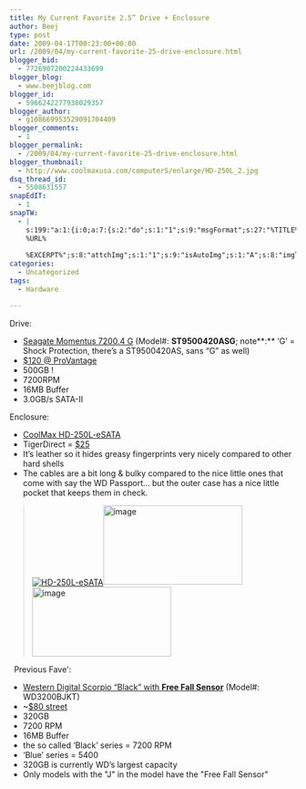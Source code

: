```yaml
---
title: My Current Favorite 2.5” Drive + Enclosure
author: Beej
type: post
date: 2009-04-17T00:23:00+00:00
url: /2009/04/my-current-favorite-25-drive-enclosure.html
blogger_bid:
  - 7726907200224433699
blogger_blog:
  - www.beejblog.com
blogger_id:
  - 5966242277938029357
blogger_author:
  - g108669953529091704409
blogger_comments:
  - 1
blogger_permalink:
  - /2009/04/my-current-favorite-25-drive-enclosure.html
blogger_thumbnail:
  - http://www.coolmaxusa.com/computerS/enlarge/HD-250L_2.jpg
dsq_thread_id:
  - 5508631557
snapEdIT:
  - 1
snapTW:
  - |
    s:199:"a:1:{i:0;a:7:{s:2:"do";s:1:"1";s:9:"msgFormat";s:27:"%TITLE%
    %URL%
    
    %EXCERPT%";s:8:"attchImg";s:1:"1";s:9:"isAutoImg";s:1:"A";s:8:"imgToUse";s:0:"";s:9:"isAutoURL";s:1:"A";s:8:"urlToUse";s:0:"";}}";
categories:
  - Uncategorized
tags:
  - Hardware

---
```

Drive:

  * <a title="TigerDirect" href="http://www.seagate.com/ww/v/index.jsp?locale=en-US&name=st9500420asg-momentus-7200.4-sata-gf-500-gb-hd&vgnextoid=3a07bfafecadd110VgnVCM100000f5ee0a0aRCRD&vgnextchannel=819a2c74f15dd110VgnVCM100000f5ee0a0aRCRD&reqPage=Model" target="_blank">Seagate Momentus 7200.4 G</a> (Model#: **ST9500420ASG**; note**:** ‘G’ = Shock Protection, there’s a ST9500420AS, sans “G” as well) 
  * <a href="http://www.provantage.com/seagate-st9500420asg~7SEGS1VJ.htm" target="_blank">$120 @ ProVantage</a> 
  * 500GB ! 
  * 7200RPM 
  * 16MB Buffer 
  * 3.0GB/s SATA-II 

Enclosure:

  * <a href="http://www.coolmaxusa.com/productDetails.asp?item=HD-250L-eSATA&details=overview&subcategory=eSATA&category=2.5SATA" target="_blank">CoolMax HD-250L-eSATA</a> 
  * TigerDirect = <a title="TigerDirect.com Product Detail" href="http://www.tigerdirect.com/applications/SearchTools/item-details.asp?EdpNo=3603274&sku=T13-1082" target="_blank">$25</a> 
  * It’s leather so it hides greasy fingerprints very nicely compared to other hard shells 
  * The cables are a bit long & bulky compared to the nice little ones that come with say the WD Passport… but the outer case has a nice little pocket that keeps them in check. 

> <a title="CoolMax Product Detail" href="http://coolmaxusa.com/productDetails.asp?item=HD-250L-eSATA&details=overview&subcategory=eSATA&category=2.5SATA" target="_blank"><img alt="HD-250L-eSATA" align="center" src="http://www.coolmaxusa.com/computerS/enlarge/HD-250L_2.jpg" /></a><a href="http://coolmaxusa.com/productDetails.asp?item=HD-250L-eSATA&details=faq&subcategory=eSATA&category=2.5SATA" target="_blank"><img style="border-right-width: 0px; display: inline; border-top-width: 0px; border-bottom-width: 0px; border-left-width: 0px" title="image" border="0" alt="image" src="http://lh3.ggpht.com/_XlySlDLkdOc/ShwVsRR9ugI/AAAAAAAADRE/akF7B7jgdFw/image%5B6%5D.png?imgmax=800" width="244" height="139" /></a> <a href="http://coolmaxusa.com/productDetails.asp?item=HD-250L-eSATA&details=faq&subcategory=eSATA&category=2.5SATA" target="_blank"><img style="border-right-width: 0px; display: inline; border-top-width: 0px; border-bottom-width: 0px; border-left-width: 0px" title="image" border="0" alt="image" src="http://lh5.ggpht.com/_XlySlDLkdOc/ShwVsye16EI/AAAAAAAADRI/CFZefjewN68/image%5B7%5D.png?imgmax=800" width="244" height="122" /></a> 

&#160; Previous Fave':

  * <a href="http://www.wdc.com/en/products/products.asp?driveid=477" target="_blank">Western Digital Scorpio “Black” with <strong>Free Fall Sensor</strong></a> (Model#: WD3200BJKT) 
  * ~<a href="http://www.google.com/products/catalog?hl=en&q=WD3200BJKT&cid=13330041035018023775&scoring=p#ps-sellers" target="_blank">$80 street</a> 
  * 320GB 
  * 7200 RPM 
  * 16MB Buffer&#160;&#160; 
  * the so called ‘Black’ series = 7200 RPM 
  * ‘Blue’ series = 5400 
  * 320GB is currently WD’s largest capacity 
  * Only models with the "J" in the model have the "Free Fall Sensor"